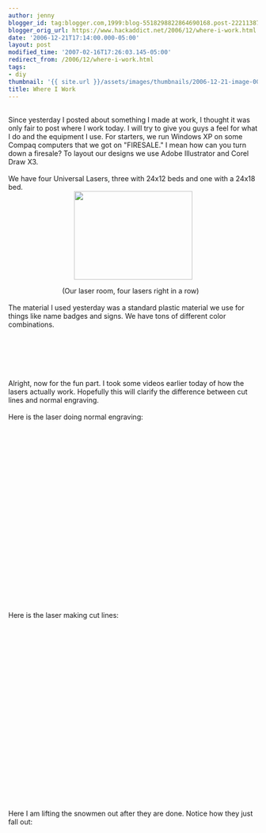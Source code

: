 ```yaml
---
author: jenny
blogger_id: tag:blogger.com,1999:blog-5518298822864690168.post-2221138732193941500
blogger_orig_url: https://www.hackaddict.net/2006/12/where-i-work.html
date: '2006-12-21T17:14:00.000-05:00'
layout: post
modified_time: '2007-02-16T17:26:03.145-05:00'
redirect_from: /2006/12/where-i-work.html
tags:
- diy
thumbnail: '{{ site.url }}/assets/images/thumbnails/2006-12-21-image-0000.JPG'
title: Where I Work
---
```


<a onblur="try {parent.deselectBloggerImageGracefully();} catch(e) {}" href="http://bp0.blogger.com/_Gj3xvk4ycVs/RYsJaIVviqI/AAAAAAAAADM/ZDdlu3UZyxY/s1600-h/laser+1.JPG"><img style="margin: 0pt 10px 10px 0pt; float: left; cursor: pointer;" src="http://bp0.blogger.com/_Gj3xvk4ycVs/RYsJaIVviqI/AAAAAAAAADM/ZDdlu3UZyxY/s200/laser+1.JPG" alt="" id="BLOGGER_PHOTO_ID_5011109354899737250" border="0" /></a><br />Since yesterday I posted about something I made at work, I thought it was only fair to post where I work today.   I will try to give you guys a feel for what I do and the equipment I use.  For starters, we run Windows XP on some Compaq computers that we got on "FIRESALE."  I mean how can you turn down a firesale?  To layout our designs we use Adobe Illustrator and Corel Draw X3.<br /><br />We have four Universal Lasers, three with 24x12 beds and one with a 24x18 bed.<br /><a onblur="try {parent.deselectBloggerImageGracefully();} catch(e) {}" href="http://bp0.blogger.com/_Gj3xvk4ycVs/RYsIUIVvinI/AAAAAAAAAC0/W_Lr4OSewq4/s1600-h/lasers.JPG"><img style="margin: 0px auto 10px; display: block; text-align: center; cursor: pointer; width: 239px; height: 179px;" src="http://bp0.blogger.com/_Gj3xvk4ycVs/RYsIUIVvinI/AAAAAAAAAC0/W_Lr4OSewq4/s200/lasers.JPG" alt="" id="BLOGGER_PHOTO_ID_5011108152308894322" border="0" /></a><a onblur="try {parent.deselectBloggerImageGracefully();} catch(e) {}" href="http://bp3.blogger.com/_Gj3xvk4ycVs/RYsJI4VvipI/AAAAAAAAADE/JPW7GIAES_c/s1600-h/plastic+colors.JPG"><img style="margin: 0pt 0pt 10px 10px; float: right; cursor: pointer;" src="http://bp3.blogger.com/_Gj3xvk4ycVs/RYsJI4VvipI/AAAAAAAAADE/JPW7GIAES_c/s200/plastic+colors.JPG" alt="" id="BLOGGER_PHOTO_ID_5011109058546993810" border="0" /></a><div style="text-align: center;">(Our laser room, four lasers right in a row)<br /><div style="text-align: left;"><br />The material I used yesterday was a standard plastic material we use for things like name badges and signs.  We have tons of different color combinations.<br /><br /><br /><br /><br /><br /><br />Alright, now for the fun part.  I took some videos earlier today of how the lasers actually work.  Hopefully this will clarify the difference between cut lines and normal engraving.<br /><br />Here is the laser doing normal engraving:<br /><br /><object height="350" width="425"><param name="movie" value="http://www.youtube.com/v/ZsNc-6iwa2M"><param name="wmode" value="transparent"><embed src="http://www.youtube.com/v/ZsNc-6iwa2M" type="application/x-shockwave-flash" wmode="transparent" height="350" width="425"></object><br /><br />Here is the laser making cut lines:<br /><br /><object height="350" width="425"><param name="movie" value="http://www.youtube.com/v/MIaLAiNZp2Y"><param name="wmode" value="transparent"><embed src="http://www.youtube.com/v/MIaLAiNZp2Y" type="application/x-shockwave-flash" wmode="transparent" height="350" width="425"></object><br /><br />Here I am lifting the snowmen out after they are done.  Notice how they just fall out:<br /><object height="350" width="425"><param name="movie" value="http://www.youtube.com/v/9zUeiIuvF6E"><param name="wmode" value="transparent"><embed src="http://www.youtube.com/v/9zUeiIuvF6E" type="application/x-shockwave-flash" wmode="transparent" height="350" width="425"></object><br /><br /></div></div>